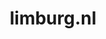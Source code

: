 ---
layout: post
title:  "limburg.nl"
internal_url:  "/dutchgov/limburg.nl.html"
subdomains_count: 14
all_subdomains_count: 73
urls_count: 14
ssl_rank: 0
http_rank: 71.214285714286
url_link: /data/limburg.nl/urls.txt
all_subdomains_link: /data/limburg.nl/all_subdomains.txt
subdomains_link: /data/limburg.nl/subdomains.txt
categories: dutchgov
---